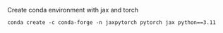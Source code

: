 
Create conda environment with jax and torch
```console
conda create -c conda-forge -n jaxpytorch pytorch jax python==3.11
```